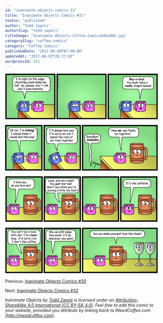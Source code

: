 ```yaml
---
id: "inanimate-objects-comics-31"
title: "Inanimate Objects Comics #31"
status: "published"
author: "Todd Zapoli"
authorSlug: "todd-zapoli"
titleImage: "Inanimate-Objects-Coffee-Comics640x400.jpg"
categorySlug: "coffee-comics"
category: "Coffee Comics"
publishedDate: "2011-06-09T07:00:00"
updatedAt: "2017-06-07T20:27:03"
wordpressId: 551
---
```


![](comic-mug-love-11.jpg)

![](comic-mug-love-2.jpg)

![](comic-mug-love-3.jpg)

![](comic-mug-love-4.jpg)

Previous: [Inanimate Objects Comics #30](/inanimate-objects-comics-30/)

Next: [Inanimate Objects Comics #32](/inanimate-objects-comics-32/)

*Inanimate Objects by [Todd Zapoli](/) is licensed under an [Attribution-ShareAlike 4.0 International (CC BY-SA 4.0)](https://creativecommons.org/licenses/by-sa/4.0/). Feel free to add this comic to your website, provided you attribute by linking back to INeedCoffee.com (http://ineedcoffee.com).*
